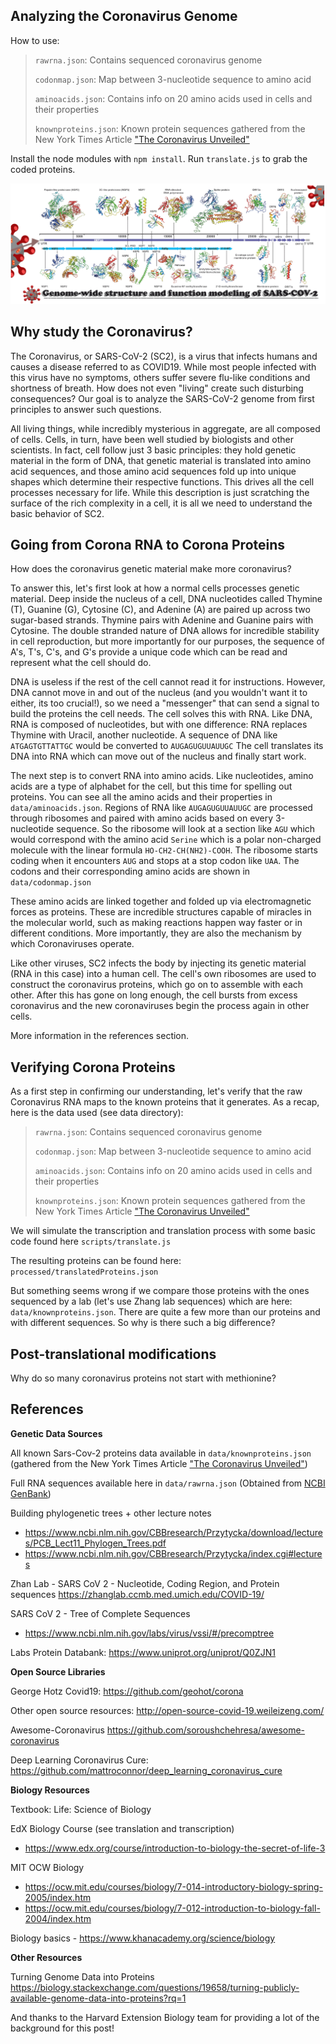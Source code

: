 ## Analyzing the Coronavirus Genome

How to use:

> `rawrna.json`: Contains sequenced coronavirus genome
> 
> `codonmap.json`: Map between 3-nucleotide sequence to amino acid
> 
> `aminoacids.json`: Contains info on 20 amino acids used in cells and their properties
> 
> `knownproteins.json`: Known protein sequences gathered from the New York Times Article ["The Coronavirus Unveiled"](https://www.nytimes.com/interactive/2020/health/coronavirus-unveiled.html) 

Install the node modules with `npm install`. Run `translate.js` to grab the coded proteins.

**![Alt text](public/covidimg.png?raw=true "Title")**

## Why study the Coronavirus?

The Coronavirus, or SARS-CoV-2 (SC2), is a virus that infects humans and causes a disease referred to as COVID19. While most people infected with this virus have no symptoms, others suffer severe flu-like conditions and shortness of breath. How does not even "living" create such disturbing consequences? Our goal is to analyze the SARS-CoV-2 genome from first principles to answer such questions.

All living things, while incredibly mysterious in aggregate, are all composed of cells. Cells, in turn, have been well studied by biologists and other scientists. In fact, cell follow just 3 basic principles: they hold genetic material in the form of DNA, that genetic material is translated into amino acid sequences, and those amino acid sequences fold up into unique shapes which determine their respective functions. This drives all the cell processes necessary for life. While this description is just scratching the surface of the rich complexity in a cell, it is all we need to understand the basic behavior of SC2.

## Going from Corona RNA to Corona Proteins

How does the coronavirus genetic material make more coronavirus? 

To answer this, let's first look at how a normal cells processes genetic material. Deep inside the nucleus of a cell, DNA nucleotides called Thymine (T), Guanine (G), Cytosine (C), and Adenine (A) are paired up across two sugar-based strands. Thymine pairs with Adenine and Guanine pairs with Cytosine. The double stranded nature of DNA allows for incredible stability in cell reproduction, but more importantly for our purposes, the sequence of A's, T's, C's, and G's provide a unique code which can be read and represent what the cell should do.

DNA is useless if the rest of the cell cannot read it for instructions. However, DNA cannot move in and out of the nucleus (and you wouldn't want it to either, its too crucial!), so we need a "messenger" that can send a signal to build the proteins the cell needs. The cell solves this with RNA. Like DNA, RNA is composed of nucleotides, but with one difference: RNA replaces Thymine with Uracil, another nucleotide. A sequence of DNA like `ATGAGTGTTATTGC` would be converted to `AUGAGUGUUAUUGC` The cell translates its DNA into RNA which can move out of the nucleus and finally start work.

The next step is to convert RNA into amino acids. Like nucleotides, amino acids are a type of alphabet for the cell, but this time for spelling out proteins. You can see all the amino acids and their properties in `data/aminoacids.json`. Regions of RNA like `AUGAGUGUUAUUGC` are processed through ribosomes and paired with amino acids based on every 3-nucleotide sequence. So the ribosome will look at a section like `AGU` which would correspond with the amino acid `Serine` which is a polar non-charged molecule with the linear formula `HO-CH2-CH(NH2)-COOH`. The ribosome starts coding when it encounters `AUG` and stops at a stop codon like `UAA`. The codons and their corresponding amino acids are shown in `data/codonmap.json`

These amino acids are linked together and folded up via electromagnetic forces as proteins. These are incredible structures capable of miracles in the molecular world, such as making reactions happen way faster or in different conditions. More importantly, they are also the mechanism by which Coronaviruses operate.

Like other viruses, SC2 infects the body by injecting its genetic material (RNA in this case) into a human cell. The cell's own ribosomes are used to construct the coronavirus proteins, which go on to assemble with each other. After this has gone on long enough, the cell bursts from excess coronavirus and the new coronaviruses begin the process again in other cells. 

More information in the references section.

## Verifying Corona Proteins

As a first step in confirming our understanding, let's verify that the raw Coronavirus RNA maps to the known proteins that it generates. As a recap, here is the data used (see data directory):

> `rawrna.json`: Contains sequenced coronavirus genome
> 
> `codonmap.json`: Map between 3-nucleotide sequence to amino acid
> 
> `aminoacids.json`: Contains info on 20 amino acids used in cells and their properties
> 
> `knownproteins.json`: Known protein sequences gathered from the New York Times Article ["The Coronavirus Unveiled"](https://www.nytimes.com/interactive/2020/health/coronavirus-unveiled.html) 

We will simulate the transcription and translation process with some basic code found here `scripts/translate.js`

The resulting proteins can be found here: `processed/translatedProteins.json`

But something seems wrong if we compare those proteins with the ones sequenced by a lab (let's use Zhang lab sequences) which are here: `data/knownproteins.json`. There are quite a few more than our proteins and with different sequences. So why is there such a big difference?

## Post-translational modifications

Why do so many coronavirus proteins not start with methionine?



## References

**Genetic Data Sources**

All known Sars-Cov-2 proteins data available in `data/knownproteins.json` (gathered from the New York Times Article ["The Coronavirus Unveiled"](https://www.nytimes.com/interactive/2020/health/coronavirus-unveiled.html))

Full RNA sequences available here in `data/rawrna.json` (Obtained from [NCBI GenBank](https://www.ncbi.nlm.nih.gov/labs/virus/vssi/#/virus?SeqType_s=Nucleotide&VirusLineage_ss=SARS-CoV-2,%20taxid:2697049&Completeness_s=complete))

Building phylogenetic trees + other lecture notes
- https://www.ncbi.nlm.nih.gov/CBBresearch/Przytycka/download/lectures/PCB_Lect11_Phylogen_Trees.pdf
- https://www.ncbi.nlm.nih.gov/CBBresearch/Przytycka/index.cgi#lectures

Zhan Lab - SARS CoV 2 - Nucleotide, Coding Region, and Protein sequences
https://zhanglab.ccmb.med.umich.edu/COVID-19/

SARS CoV 2 - Tree of Complete Sequences
- https://www.ncbi.nlm.nih.gov/labs/virus/vssi/#/precomptree

Labs Protein Databank: https://www.uniprot.org/uniprot/Q0ZJN1

**Open Source Libraries**

George Hotz Covid19: https://github.com/geohot/corona

Other open source resources: http://open-source-covid-19.weileizeng.com/

Awesome-Coronavirus https://github.com/soroushchehresa/awesome-coronavirus

Deep Learning Coronavirus Cure: https://github.com/mattroconnor/deep_learning_coronavirus_cure

**Biology Resources**

Textbook: Life: Science of Biology

EdX Biology Course (see translation and transcription)
- https://www.edx.org/course/introduction-to-biology-the-secret-of-life-3

MIT OCW Biology 
- https://ocw.mit.edu/courses/biology/7-014-introductory-biology-spring-2005/index.htm
- https://ocw.mit.edu/courses/biology/7-012-introduction-to-biology-fall-2004/index.htm


Biology basics - https://www.khanacademy.org/science/biology

**Other Resources**

Turning Genome Data into Proteins 
https://biology.stackexchange.com/questions/19658/turning-publicly-available-genome-data-into-proteins?rq=1

And thanks to the Harvard Extension Biology team for providing a lot of the background for this post!

